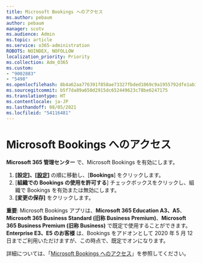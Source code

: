 ```yaml
---
title: Microsoft Bookings へのアクセス
ms.author: pebaum
author: pebaum
manager: scotv
ms.audience: Admin
ms.topic: article
ms.service: o365-administration
ROBOTS: NOINDEX, NOFOLLOW
localization_priority: Priority
ms.collection: Adm_O365
ms.custom:
- "9002883"
- "5498"
ms.openlocfilehash: 8b4a62aa776391f858ae73327fbded1069c9a1955792dfe1ab1e1f7384d2db3f
ms.sourcegitcommit: b5f7da89a650d2915dc652449623c78be6247175
ms.translationtype: HT
ms.contentlocale: ja-JP
ms.lasthandoff: 08/05/2021
ms.locfileid: "54116481"
---
```

# <a name="get-access-to-microsoft-bookings"></a>Microsoft Bookings へのアクセス

**Microsoft 365 管理センター** で、Microsoft Bookings を有効にします。

1. **[設定]、[[設定](https://admin.microsoft.com/Adminportal/Home?source=applauncher#/Settings/Services)]** の順に移動し、[**Bookings**] をクリックします。
2. [**組織での Bookings の使用を許可する**] チェックボックスをクリックし、組織で Bookings を有効または無効にします。
3. **[変更の保存]** をクリックします。

**重要**: Microsoft Bookings アプリは、**Microsoft 365 Education A3、A5**、**Microsoft 365 Business Standard (旧称 Business Premium)**、**Microsoft 365 Business Premium (旧称 Business)** で既定で使用することができます。 **Enterprise E3、E5 のお客様** は、Bookings をアドオンとして 2020 年 5 月 12 日までご利用いただけますが、この時点で、既定でオンになります。

詳細については、「[Microsoft Bookings へのアクセス](https://support.microsoft.com/en-us/office/get-access-to-microsoft-bookings-5382dc07-aaa5-45c9-8767-502333b214ce)」を参照してください。
